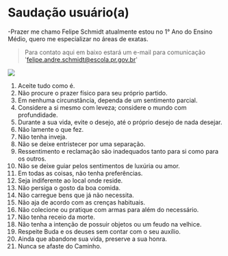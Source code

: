 # Saudação **usuário(a)** 
 -Prazer me chamo Felipe Schmidt atualmente estou no 1° Ano do Ensino Médio, quero me especializar no áreas de exatas.
   >Para contato aqui em baixo estará um e-mail para comunicação 'felipe.andre.schmidt@escola.pr.gov.br'




![](https://media1.tenor.com/m/F34qw5kiPI0AAAAd/musashi.gif)

1. Aceite tudo como é.
2. Não procure o prazer físico para seu próprio partido.
3. Em nenhuma circunstância, dependa de um sentimento parcial.
4. Considere a si mesmo com leveza; considere o mundo com profundidade.
5. Durante a sua vida, evite o desejo, até o próprio desejo de nada desejar.
6. Não lamente o que fez.
7. Não tenha inveja.
8. Não se deixe entristecer por uma separação.
9. Ressentimento e reclamação são inadequados tanto para si como para os outros.
10. Não se deixe guiar pelos sentimentos de luxúria ou amor.
11. Em todas as coisas, não tenha preferências.
12. Seja indiferente ao local onde reside.
13. Não persiga o gosto da boa comida.
14. Não carregue bens que já não necessita.
15. Não aja de acordo com as crenças habituais.
16. Não colecione ou pratique com armas para além do necessário.
17. Não tenha receio da morte.
18. Não tenha a intenção de possuir objetos ou um feudo na velhice.
19. Respeite Buda e os deuses sem contar com o seu auxílio.
20. Ainda que abandone sua vida, preserve a sua honra.
21. Nunca se afaste do Caminho.
